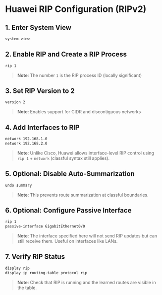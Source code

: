 # Huawei RIP Configuration (RIPv2)


## 1. Enter System View
```bash
system-view
```


## 2. Enable RIP and Create a RIP Process
```bash
rip 1
```
> **Note**: The number `1` is the RIP process ID (locally significant)


## 3. Set RIP Version to 2
```bash
version 2
```
> **Note**: Enables support for CIDR and discontiguous networks


## 4. Add Interfaces to RIP
```bash
network 192.168.1.0
network 192.168.2.0
```
> **Note**: Unlike Cisco, Huawei allows interface-level RIP control using `rip 1` + `network` (classful syntax still applies).


## 5. Optional: Disable Auto-Summarization
```bash
undo summary
```
> **Note**: This prevents route summarization at classful boundaries.


## 6. Optional: Configure Passive Interface
```bash
rip 1
passive-interface GigabitEthernet0/0
```
> **Note**: The interface specified here will not send RIP updates but can still receive them. Useful on interfaces like LANs.


## 7. Verify RIP Status
```bash
display rip
display ip routing-table protocol rip
```
> **Note**: Check that RIP is running and the learned routes are visible in the table.


